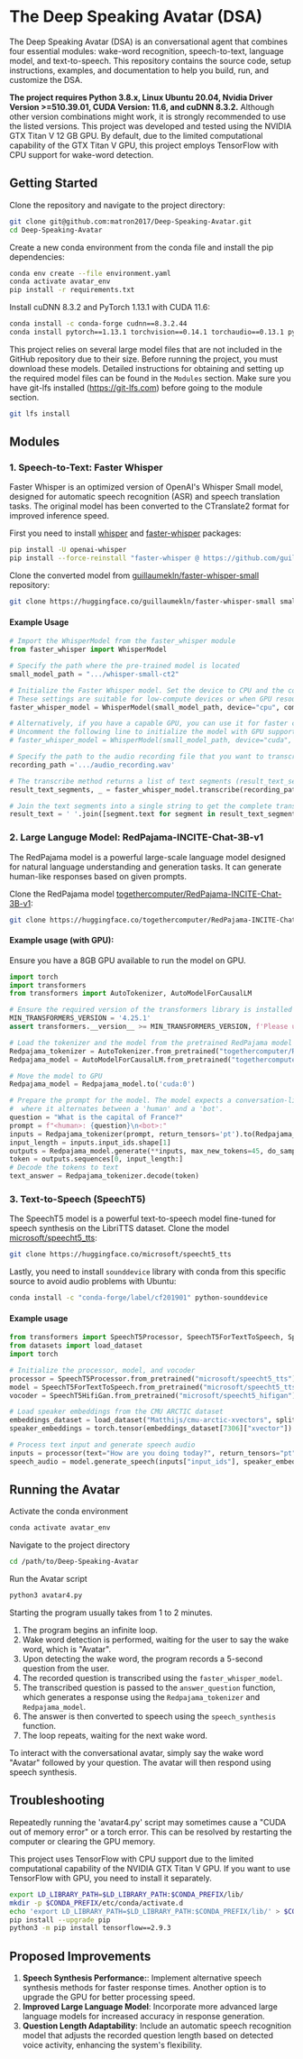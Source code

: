# The Deep Speaking Avatar (DSA)

The Deep Speaking Avatar (DSA) is an conversational agent that combines four essential modules: wake-word recognition, speech-to-text, language model, and text-to-speech. This repository contains the source code, setup instructions, examples, and documentation to help you build, run, and customize the DSA.

**The project requires Python 3.8.x, Linux Ubuntu 20.04, Nvidia Driver Version >=510.39.01, CUDA Version: 11.6, and cuDNN 8.3.2.**
Although other version combinations might work, it is strongly recommended to use the listed versions. This project was developed and tested using the NVIDIA GTX Titan V 12 GB GPU. By default, due to the limited computational capability of the GTX Titan V GPU, this project employs TensorFlow with CPU support for wake-word detection.

## Getting Started
Clone the repository and navigate to the project directory:
```bash
git clone git@github.com:matron2017/Deep-Speaking-Avatar.git
cd Deep-Speaking-Avatar
```
Create a new conda environment from the conda file and install the pip dependencies:
```bash
conda env create --file environment.yaml
conda activate avatar_env
pip install -r requirements.txt
```
Install cuDNN 8.3.2 and PyTorch 1.13.1 with CUDA 11.6:
```bash
conda install -c conda-forge cudnn==8.3.2.44
conda install pytorch==1.13.1 torchvision==0.14.1 torchaudio==0.13.1 pytorch-cuda=11.6 -c pytorch -c nvidia
```



This project relies on several large model files that are not included in the GitHub repository due to their size. Before running the project, you must download these models. Detailed instructions for obtaining and setting up the required model files can be found in the `Modules` section. Make sure you have git-lfs installed (https://git-lfs.com) before going to the module section.
```bash
git lfs install
```
 
## Modules


### 1. Speech-to-Text: Faster Whisper

Faster Whisper is an optimized version of OpenAI's Whisper Small model, designed for automatic speech recognition (ASR) and speech translation tasks. The original model has been converted to the CTranslate2 format for improved inference speed.

First you need to install [whisper](https://github.com/openai/whisper) and [faster-whisper](https://github.com/guillaumekln/faster-whisper) packages:

```bash
pip install -U openai-whisper
pip install --force-reinstall "faster-whisper @ https://github.com/guillaumekln/faster-whisper/archive/refs/heads/master.tar.gz" && pip install --force-reinstall numpy==1.22
```
Clone the converted model from [guillaumekln/faster-whisper-small](https://huggingface.co/guillaumekln/faster-whisper-small) repository:
```bash
git clone https://huggingface.co/guillaumekln/faster-whisper-small small
```


#### Example Usage

```python
# Import the WhisperModel from the faster_whisper module
from faster_whisper import WhisperModel

# Specify the path where the pre-trained model is located
small_model_path = ".../whisper-small-ct2"

# Initialize the Faster Whisper model. Set the device to CPU and the compute type to int8.
# These settings are suitable for low-compute devices or when GPU resources are limited.
faster_whisper_model = WhisperModel(small_model_path, device="cpu", compute_type="int8")

# Alternatively, if you have a capable GPU, you can use it for faster computation.
# Uncomment the following line to initialize the model with GPU support and float16 compute type.
# faster_whisper_model = WhisperModel(small_model_path, device="cuda", compute_type="float16")

# Specify the path to the audio recording file that you want to transcribe
recording_path ='.../audio_recording.wav'

# The transcribe method returns a list of text segments (result_text_segments).
result_text_segments, _ = faster_whisper_model.transcribe(recording_path, language="en", beam_size=5)

# Join the text segments into a single string to get the complete transcription.
result_text = ' '.join([segment.text for segment in result_text_segments])
```



### 2. Large Languge Model: RedPajama-INCITE-Chat-3B-v1

The RedPajama model is a powerful large-scale language model designed for natural language understanding and generation tasks. It can generate human-like responses based on given prompts.

Clone the RedPajama model [togethercomputer/RedPajama-INCITE-Chat-3B-v1](https://huggingface.co/togethercomputer/RedPajama-INCITE-Chat-3B-v1):

```bash
git clone https://huggingface.co/togethercomputer/RedPajama-INCITE-Chat-3B-v1
```

#### Example usage (with GPU):

Ensure you have a 8GB GPU available to run the model on GPU.
```python
import torch
import transformers
from transformers import AutoTokenizer, AutoModelForCausalLM

# Ensure the required version of the transformers library is installed
MIN_TRANSFORMERS_VERSION = '4.25.1'
assert transformers.__version__ >= MIN_TRANSFORMERS_VERSION, f'Please upgrade transformers to version {MIN_TRANSFORMERS_VERSION} or higher.'

# Load the tokenizer and the model from the pretrained RedPajama model
Redpajama_tokenizer = AutoTokenizer.from_pretrained("togethercomputer/RedPajama-INCITE-Chat-3B-v1")
Redpajama_model = AutoModelForCausalLM.from_pretrained("togethercomputer/RedPajama-INCITE-Chat-3B-v1", torch_dtype=torch.float16)

# Move the model to GPU
Redpajama_model = Redpajama_model.to('cuda:0')

# Prepare the prompt for the model. The model expects a conversation-like input 
#  where it alternates between a 'human' and a 'bot'.
question = "What is the capital of France?"
prompt = f"<human>: {question}\n<bot>:"
inputs = Redpajama_tokenizer(prompt, return_tensors='pt').to(Redpajama_model.device)
input_length = inputs.input_ids.shape[1]
outputs = Redpajama_model.generate(**inputs, max_new_tokens=45, do_sample=True, temperature=0.8, top_p=0.7, top_k=70, return_dict_in_generate=True)
token = outputs.sequences[0, input_length:]
# Decode the tokens to text
text_answer = Redpajama_tokenizer.decode(token)
```

### 3. Text-to-Speech (SpeechT5)

The SpeechT5 model is a powerful text-to-speech model fine-tuned for speech synthesis on the LibriTTS dataset. Clone the model [microsoft/speecht5_tts](https://huggingface.co/microsoft/speecht5_tts):

```bash
git clone https://huggingface.co/microsoft/speecht5_tts
```
Lastly, you need to install `sounddevice` library with conda from this specific source to avoid audio problems with Ubuntu:

```bash
conda install -c "conda-forge/label/cf201901" python-sounddevice
```

#### Example usage

```python
from transformers import SpeechT5Processor, SpeechT5ForTextToSpeech, SpeechT5HifiGan
from datasets import load_dataset
import torch

# Initialize the processor, model, and vocoder
processor = SpeechT5Processor.from_pretrained("microsoft/speecht5_tts")
model = SpeechT5ForTextToSpeech.from_pretrained("microsoft/speecht5_tts")
vocoder = SpeechT5HifiGan.from_pretrained("microsoft/speecht5_hifigan")

# Load speaker embeddings from the CMU ARCTIC dataset
embeddings_dataset = load_dataset("Matthijs/cmu-arctic-xvectors", split="validation")
speaker_embeddings = torch.tensor(embeddings_dataset[7306]["xvector"]).unsqueeze(0)

# Process text input and generate speech audio
inputs = processor(text="How are you doing today?", return_tensors="pt")
speech_audio = model.generate_speech(inputs["input_ids"], speaker_embeddings, vocoder=vocoder)

```

## Running the Avatar

Activate the conda environment
```bash
conda activate avatar_env
```

Navigate to the project directory
```bash
cd /path/to/Deep-Speaking-Avatar
```
Run the Avatar script
```bash
python3 avatar4.py
```
Starting the program usually takes from 1 to 2 minutes.

1. The program begins an infinite loop.
2. Wake word detection is performed, waiting for the user to say the wake word, which is "Avatar".
3. Upon detecting the wake word, the program records a 5-second question from the user.
4. The recorded question is transcribed using the `faster_whisper_model`.
5. The transcribed question is passed to the `answer_question` function, which generates a response using the `Redpajama_tokenizer` and `Redpajama_model`.
6. The answer is then converted to speech using the `speech_synthesis` function.
7. The loop repeats, waiting for the next wake word.

To interact with the conversational avatar, simply say the wake word "Avatar" followed by your question. The avatar will then respond using speech synthesis. 

## Troubleshooting

Repeatedly running the 'avatar4.py' script may sometimes cause a "CUDA out of memory error" or a torch error. This can be resolved by restarting the computer or clearing the GPU memory.

This project uses TensorFlow with CPU support due to the limited computational capability of the NVIDIA GTX Titan V GPU. If you want to use TensorFlow with GPU, you need to install it separately.
```bash
export LD_LIBRARY_PATH=$LD_LIBRARY_PATH:$CONDA_PREFIX/lib/
mkdir -p $CONDA_PREFIX/etc/conda/activate.d
echo 'export LD_LIBRARY_PATH=$LD_LIBRARY_PATH:$CONDA_PREFIX/lib/' > $CONDA_PREFIX/etc/conda/activate.d/env_vars.sh
pip install --upgrade pip
python3 -m pip install tensorflow==2.9.3
```

## Proposed Improvements

1. **Speech Synthesis Performance:**:  Implement alternative speech synthesis methods for faster response times. Another option is to upgrade the GPU for better processing speed.
2. **Improved Large Language Model**: Incorporate more advanced large language models for increased accuracy in response generation.
3. **Question Length Adaptability**: Include an automatic speech recognition model that adjusts the recorded question length based on detected voice activity, enhancing the system's flexibility.
